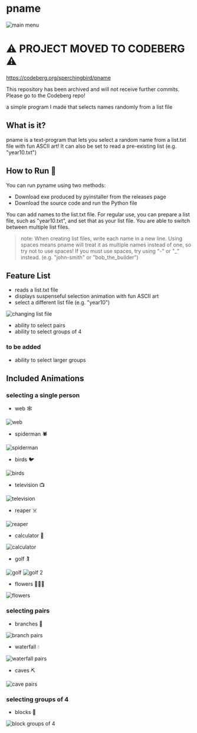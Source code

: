 # pname

![main menu](/screenshots/screenshot-main-menu.png)

# ⚠️ PROJECT MOVED TO CODEBERG ⚠️

https://codeberg.org/sperchingbird/pname

This repository has been archived and will not receive further commits. Please go to the Codeberg repo!

a simple program I made that selects names randomly from a list file

## What is it?

pname is a text-program that lets you select a random name from a list.txt file with fun ASCII art! It can also be set to read a pre-existing list (e.g. "year10.txt")

## How to Run 🏃

You can run pyname using two methods:

- Download exe produced by pyinstaller from the releases page
- Download the source code and run the Python file

You can add names to the list.txt file. For regular use, you can prepare a list file, such as "year10.txt", and set that as your list file. You are able to switch between multiple list files. 

> note: When creating list files, write each name in a new line. Using spaces means pname will treat it as multiple names instead of one, so try not to use spaces! If you must use spaces, try using "-" or "_" instead. (e.g. "john-smith" or "bob_the_builder")

## Feature List 

- reads a list.txt file
- displays suspenseful selection animation with fun ASCII art
- select a different list file (e.g. "year10")

![changing list file](/screenshots/screenshot-change-list-file.png)

- ability to select pairs
- ability to select groups of 4

### to be added

- ability to select larger groups

## Included Animations

### selecting a single person

- web 🕸️

![web](/screenshots/screenshot-web.png)

- spiderman 🕷️

![spiderman](/screenshots/screenshot-spiderman.png)

- birds 🐦

![birds](/screenshots/screenshot-birds.png)

- television 📺

![television](/screenshots/screenshot-tv.png)

- reaper ☠️

![reaper](/screenshots/screenshot-reaper.png)

- calculator 🧮

![calculator](/screenshots/screenshot-calculator.png)

- golf 🏌️

![golf](/screenshots/screenshot-golf-1.png)
![golf 2](/screenshots/screenshot-golf-2.png)

- flowers 🌷🌻🌼

![flowers](/screenshots/screenshot-flowers.png)


### selecting pairs

- branches 🌳

![branch pairs](/screenshots/screenshot-branches.png)

- waterfall 💧

![waterfall pairs](/screenshots/screenshot-waterfall.png)

- caves ⛏️

![cave pairs](/screenshots/screenshot-caves.png)


### selecting groups of 4

- blocks 🧱

![block groups of 4](/screenshots/screenshot-blocks.png)


